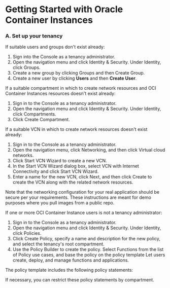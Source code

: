 # Getting Started with Oracle Container Instances

### A. Set up your tenancy

If suitable users and groups don't exist already:
1. Sign into the Console as a tenancy administrator.
2. Open the navigation menu and click Identity & Security. Under Identity, click Groups.
3. Create a new group by clicking Groups and then Create Group.
4. Create a new user by clicking **Users** and then **Create User**.

If a suitable compartment in which to create network resources and OCI Container Instances resources doesn't exist already:

1. Sign in to the Console as a tenancy administrator.
2. Open the navigation menu and click Identity & Security. Under Identity, click Compartments.
3. Click Create Compartment.

If a suitable VCN in which to create network resources doesn't exist already:

1. Sign in to the Console as a tenancy administrator.
2. Open the navigation menu, click Networking, and then click Virtual cloud networks.
3. Click Start VCN Wizard to create a new VCN.
4. In the Start VCN Wizard dialog box, select VCN with Internet Connectivity and click Start VCN Wizard.
5. Enter a name for the new VCN, click Next, and then click Create to create the VCN along with the related network resources.

Note that the networking configuration for your real application should be secure per your requirements.  These instructions are meant for demo purposes where you pull images from a public repo.

If one or more OCI Container Instance users is not a tenancy administrator:

1. Sign in to the Console as a tenancy administrator.
2. Open the navigation menu and click Identity & Security. Under Identity, click Policies.
3. Click Create Policy, specify a name and description for the new policy, and select the tenancy's root compartment.
4. Use the Policy Builder to create the policy. Select Functions from the list of Policy use cases, and base the policy on the policy template Let users create, deploy, and manage functions and applications.

The policy template includes the following policy statements:


If necessary, you can restrict these policy statements by compartment.


